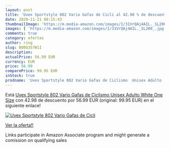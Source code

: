 ```yaml
---
layout: post
title: 'Uvex Sportstyle 802 Vario Gafas de Cicli al 42.98 % de descuento'
date: 2020-11-21 08:15:43
thumbnailImage: 'https://m.media-amazon.com/images/I/31VrQAj4AIL._SL200_.jpg'
images: [ 'https://m.media-amazon.com/images/I/31VrQAj4AIL._SL200_.jpg' ]
comments: true
category: ofertas
author: ring
slug: B00O357W1I
description:
actualPrice: 56.99 EUR
currency: EUR
price: 56.99
comparePrice: 99.95 EUR
inStock: true
prodname: 'Uvex Sportstyle 802 Vario Gafas de Ciclismo  Unisex Adulto  White  One Size'
---
```


Está [Uvex Sportstyle 802 Vario Gafas de Ciclismo  Unisex Adulto  White  One Size](https://www.amazon.es/dp/B00O357W1I/?tag=tolees-21) con 42.98 de descuento por 56.99 EUR (original: 99.95 EUR) en el siguiente enlace!

[![Uvex Sportstyle 802 Vario Gafas de Cicli](https://m.media-amazon.com/images/I/31VrQAj4AIL._SL200_.jpg)](https://www.amazon.es/dp/B00O357W1I/?tag=tolees-21)

[Ver la oferta!!](https://www.amazon.es/dp/B00O357W1I/?tag=tolees-21)

Links participate in Amazon Associate program and might generate a comission on qualifying sales


